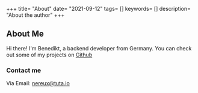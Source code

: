 +++
title= "About"
date= "2021-09-12"
tags= []
keywords= []
description= "About the author"
+++


## About Me

Hi there! I'm Benedikt, a backend developer from Germany. You can check out some of my projects on [Github](https://github.com/Nereuxofficial)

### Contact me

Via Email: [nereux@tuta.io](mailto:nereux@tuta.io)
